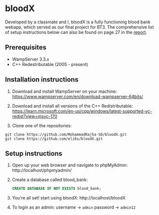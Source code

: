 # bloodX
Developed by a classmate and I, bloodX is a fully functioning blood bank webapp, which served as our final project for BT3. The comprehensive list of setup 
 instructions below can also be found on page 27 in the [report](report.pdf).

## Prerequisites
- WampServer 3.3.x
- C++ Redestributable (2005 - present)

## Installation instructions
1. Download and install WampServer on your machine:
   https://www.wampserver.com/en/download-wampserver-64bits/

2. Download and install all versions of the C++ Redistributable:
   https://learn.microsoft.com/en-us/cpp/windows/latest-supported-vc-redist?view=msvc-170

3. Clone one of the repositories:
```
git clone https://github.com/MohammadRajha-SD/bloodX.git
git clone https://github.com/eli6s/bloodX.git
```

## Setup instructions
1. Open up your web browser and navigate to phpMyAdmin:
   http://localhost/phpmyadmin/

2. Create a database called blood_bank:
   ```sql
   CREATE DATABASE IF NOT EXISTS blood_bank;
   ```

3. You're all set! start using bloodX:
   http://localhost/bloodX

5. To login as an admin:
   username -> `admin`
   password -> `admin12`
